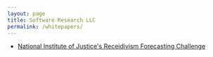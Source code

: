 ```yaml
---
layout: page
title: Software Research LLC
permalink: /whitepapers/
---
```


 - <a href="/nij-writeup.pdf">National Institute of Justice's Receidivism Forecasting Challenge</a>
